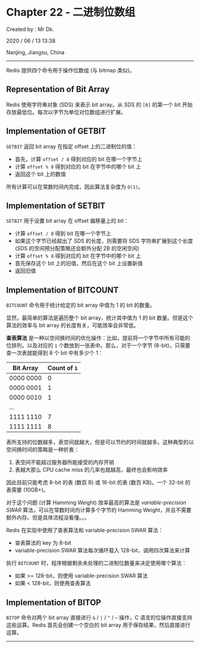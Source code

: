 # Chapter 22 - 二进制位数组

Created by : Mr Dk.

2020 / 06 / 13 13:38

Nanjing, Jiangsu, China

---

Redis 提供四个命令用于操作位数组 (与 bitmap 类似)。

## Representation of Bit Array

Redis 使用字符串对象 (SDS) 来表示 bit array。从 SDS 的 `[0]` 的第一个 bit 开始存放最低位。每次以字节为单位对位数组进行扩展。

## Implementation of GETBIT

`GETBIT` 返回 bit array 在指定 offset 上的二进制位的值：

* 首先，计算 `offset / 8` 得到对应的 bit 在哪一个字节上
* 计算 `offset % 8` 得到对应的 bit 在字节中的哪个 bit 上
* 返回这个 bit 上的数值

所有计算可以在常数时间内完成，因此算法复杂度为 `O(1)`。

## Implementation of SETBIT

`SETBIT` 用于设置 bit array 在 offset 偏移量上的 bit：

* 计算 `offset / 8` 得到 bit 在哪一个字节上
* 如果这个字节已经超出了 SDS 的长度，则需要将 SDS 字符串扩展到这个长度 (SDS 的空间预分配策略还会额外分配 2B 的空闲空间)
* 计算 `offset % 8` 得到对应的 bit 在字节中的哪个 bit 上
* 首先保存这个 bit 上的旧值，然后在这个 bit 上设置新值
* 返回旧值

## Implementation of BITCOUNT

`BITCOUNT` 命令用于统计给定的 bit array 中值为 1 的 bit 的数量。

显然，最简单的算法是遍历整个 bit array，统计其中值为 1 的 bit 数量。但是这个算法的效率与 bit array 的长度有关，可能效率会非常低。

**查表算法** 是一种以空间换时间的优化操作：比如，提前将一个字节中所有可能的位排列，以及对应的 `1` 个数放到一张表中。那么，对于一个字节 (8-bit)，只需要查一次表就能得到 8 个 bit 中有多少个 1：

| Bit Array | Count of `1` |
| --------- | ------------ |
| 0000 0000 | 0            |
| 0000 0001 | 1            |
| 0000 0010 | 1            |
| ...       |              |
| 1111 1110 | 7            |
| 1111 1111 | 8            |

表所支持的位数越多，表空间就越大，但是可以节约的时间就越多。这种典型的以空间换时间的策略是一种折衷：

1. 表空间不能超过服务器所能接受的内存开销
2. 表越大那么 CPU cache miss 的几率也就越高，最终也会影响效率

因此目前只能考虑 8-bit 的表 (数百 B) 或 16-bit 的表 (数百 KB)。一个 32-bit 的表需要 (10GB+)。

对于这个问题 (计算 Hamming Weight) 效率最高的算法是 *variable-precision SWAR* 算法，可以在常数时间内计算多个字节的 Hamming Weight，并且不需要额外内存。但是具体流程没看懂。。。

Redis 在实现中使用了查表算法和 variable-precision SWAR 算法：

* 查表算法的 key 为 8-bit
* variable-precision SWAR 算法每次循环载入 128-bit，调用四次算法来计算

执行 `BITCOUNT` 时，程序根据剩余未处理的二进制位数量来决定使用哪个算法：

* 如果 >= 128-bit，则使用 variable-precision SWAR 算法
* 如果 < 128-bit，则使用查表算法

## Implementation of BITOP

`BITOP` 命令对两个 bit array 直接进行 `&` / `|` / `^` / `~` 操作，C 语言的位操作直接支持这些运算。Redis 首先会创建一个空白的 bit array 用于保存结果，然后直接进行运算。

---

